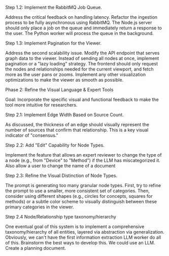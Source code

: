 Step 1.2: Implement the RabbitMQ Job Queue.

Address the critical feedback on handling latency. Refactor the ingestion process to be fully asynchronous using RabbitMQ. The Node.js server should only place a job on the queue and immediately return a response to the user. The Python worker will process the queue in the background.

Step 1.3: Implement Pagination for the Viewer.

Address the second scalability issue. Modify the API endpoint that serves graph data to the viewer. Instead of sending all nodes at once, implement pagination or a "lazy loading" strategy. The frontend should only request the nodes and relationships needed for the current viewport, and fetch more as the user pans or zooms. Implement any other visualization optimizations to make the viewer as smooth as possible. 

Phase 2: Refine the Visual Language & Expert Tools

Goal: Incorporate the specific visual and functional feedback to make the tool more intuitive for researchers.

Step 2.1: Implement Edge Width Based on Source Count.

As discussed, the thickness of an edge should visually represent the number of sources that confirm that relationship. This is a key visual indicator of "consensus."

Step 2.2: Add "Edit" Capability for Node Types.

Implement the feature that allows an expert reviewer to change the type of a node (e.g., from "Device" to "Method") if the LLM has miscategorized it. Also allow a user to change the name of a document

Step 2.3: Refine the Visual Distinction of Node Types.

The prompt is generating too many granular node types. First, try to refine the prompt to use a smaller, more consistent set of categories. Then, consider using different shapes (e.g., circles for concepts, squares for methods) or a subtle color scheme to visually distinguish between these primary categories in the viewer.

Step 2.4 Node/Relationship type taxonomy/hierarchy

One eventual goal of this system is to implement a comprehensive taxonomy/hierarchy of all entities, layered via abstraction via generalization. Obviously, we can't have the first information extraction LLM worker do all of this. Brainstorm the best ways to develop this. We could use an LLM. Create a planning document.